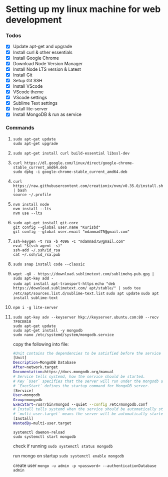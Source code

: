 # Setting up my linux machine for web development

### Todos

- [x] Update apt-get and upgrade
- [x] Install curl & other essentials
- [x] Install Google Chrome
- [x] Download Node Version Manager
- [x] Install Node LTS version & Latest
- [x] Install Git
- [x] Setup Git SSH
- [x] Install VScode
- [x] VScode theme
- [x] VScode settings
- [x] Sublime Text settings
- [x] Install lite-server
- [x] Install MongoDB & run as service

### Commands

1. `sudo apt-get update`\
   `sudo apt-get upgrade`

2. `sudo apt-get install curl build-essential libssl-dev`

3. `curl https://dl.google.com/linux/direct/google-chrome-stable_current_amd64.deb`\
   `sudo dpkg -i google-chrome-stable_current_amd64.deb`

4. `curl https://raw.githubusercontent.com/creationix/nvm/v0.35.0/install.sh | bash`\
   `source ~/.profile`

5. `nvm install node`\
   `nvm install --lts`\
   `nvm use --lts`

6. `sudo apt-get install git-core`\
   `git config --global user.name "Kurisbd"`\
   `git config --global user.email "mdammad75@gmail.com"`

7. `ssh-keygen -t rsa -b 4096 -C "mdammad75@gmail.com"`\
   `eval "$(ssh-agent -s)"`\
   `ssh-add ~/.ssh/id_rsa`\
   `cat ~/.ssh/id_rsa.pub`

8. `sudo snap install code --classic`

9. `wget -qO - https://download.sublimetext.com/sublimehq-pub.gpg | sudo apt-key add -`\
   `sudo apt install apt-transport-https`
   `echo "deb https://download.sublimetext.com/ apt/stable/" | sudo tee /etc/apt/sources.list.d/sublime-text.list`
   `sudo apt update`
   `sudo apt install sublime-text`

12. `npm i -g lite-server`

13. `sudo apt-key adv --keyserver hkp://keyserver.ubuntu.com:80 --recv 7F0CEB10`\
    `sudo apt-get update`\
    `sudo apt-get install -y mongodb`\
    `sudo nano /etc/systemd/system/mongodb.service`


    copy the following into file:

    ```bash
    #Unit contains the dependencies to be satisfied before the service is started.
    [Unit]
    Description=MongoDB Database
    After=network.target
    Documentation=https://docs.mongodb.org/manual
    # Service tells systemd, how the service should be started.
    # Key `User` specifies that the server will run under the mongodb user and
    # `ExecStart` defines the startup command for MongoDB server.
    [Service]
    User=mongodb
    Group=mongodb
    ExecStart=/usr/bin/mongod --quiet --config /etc/mongodb.conf
    # Install tells systemd when the service should be automatically started.
    # `multi-user.target` means the server will be automatically started during boot.
    [Install]
    WantedBy=multi-user.target
    ```

    `systemctl daemon-reload`\
    `sudo systemctl start mongodb`

    check if running
    `sudo systemctl status mongodb`

    run mongo on startup
    `sudo systemctl enable mongodb`

    create user
    `mongo -u admin -p <password> --authenticationDatabase admin`
